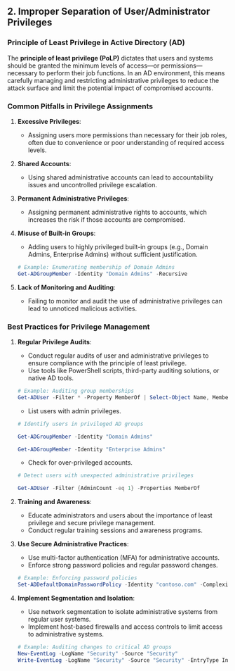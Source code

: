 ## 2. **Improper Separation of User/Administrator Privileges**

### **Principle of Least Privilege in Active Directory (AD)**

The **principle of least privilege (PoLP)** dictates that users and systems should be granted the minimum levels of access—or permissions—necessary to perform their job functions. In an AD environment, this means carefully managing and restricting administrative privileges to reduce the attack surface and limit the potential impact of compromised accounts.

### Common Pitfalls in Privilege Assignments

1. **Excessive Privileges**:
   - Assigning users more permissions than necessary for their job roles, often due to convenience or poor understanding of required access levels.
 

2. **Shared Accounts**:
   - Using shared administrative accounts can lead to accountability issues and uncontrolled privilege escalation.


3. **Permanent Administrative Privileges**:
   - Assigning permanent administrative rights to accounts, which increases the risk if those accounts are compromised.


4. **Misuse of Built-in Groups**:
   - Adding users to highly privileged built-in groups (e.g., Domain Admins, Enterprise Admins) without sufficient justification.
 

   ```powershell
   # Example: Enumerating membership of Domain Admins
   Get-ADGroupMember -Identity "Domain Admins" -Recursive
   ```

5. **Lack of Monitoring and Auditing**:
   - Failing to monitor and audit the use of administrative privileges can lead to unnoticed malicious activities.

### Best Practices for Privilege Management

1. **Regular Privilege Audits**:
   - Conduct regular audits of user and administrative privileges to ensure compliance with the principle of least privilege.
   - Use tools like PowerShell scripts, third-party auditing solutions, or native AD tools.

   ```powershell
   # Example: Auditing group memberships
   Get-ADUser -Filter * -Property MemberOf | Select-Object Name, MemberOf
   ```

   - List users with admin privileges.

	```powershell
	# Identify users in privileged AD groups
 
	Get-ADGroupMember -Identity "Domain Admins"
 
	Get-ADGroupMember -Identity "Enterprise Admins"
	```
   - Check for over-privileged accounts.

	```powershell
	# Detect users with unexpected administrative privileges
 
	Get-ADUser -Filter {AdminCount -eq 1} -Properties MemberOf
	```
 
2. **Training and Awareness**:
   - Educate administrators and users about the importance of least privilege and secure privilege management.
   - Conduct regular training sessions and awareness programs.

3. **Use Secure Administrative Practices**:
   - Use multi-factor authentication (MFA) for administrative accounts.
   - Enforce strong password policies and regular password changes.

   ```powershell
   # Example: Enforcing password policies
   Set-ADDefaultDomainPasswordPolicy -Identity "contoso.com" -ComplexityEnabled $true -MinLength 12 -MaxPasswordAge 30.00:00:00
   ```

4. **Implement Segmentation and Isolation**:
   - Use network segmentation to isolate administrative systems from regular user systems.
   - Implement host-based firewalls and access controls to limit access to administrative systems.


   ```powershell
   # Example: Auditing changes to critical AD groups
   New-EventLog -LogName "Security" -Source "Security"
   Write-EventLog -LogName "Security" -Source "Security" -EntryType Information -EventId 1000 -Message "Audit log for AD group changes enabled"
   ```





